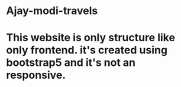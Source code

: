 ﻿# Ajay-modi-travels
# This website is only structure like only frontend. it's created using bootstrap5 and it's not an responsive. 
